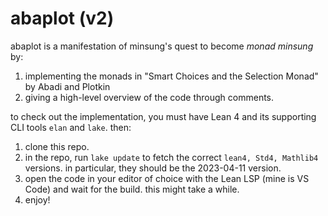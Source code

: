 # abaplot (v2)

abaplot is a manifestation of minsung's quest to become *monad minsung* by:

1. implementing the monads in "Smart Choices and the Selection Monad" by Abadi and Plotkin
2. giving a high-level overview of the code through comments.

to check out the implementation, you must have Lean 4 and its supporting CLI tools `elan` and `lake`. then:

1. clone this repo.
2. in the repo, run `lake update` to fetch the correct `lean4, Std4, Mathlib4` versions. in particular, they should be the 2023-04-11 version.
3. open the code in your editor of choice with the Lean LSP (mine is VS Code) and wait for the build. this might take a while.
4. enjoy!

